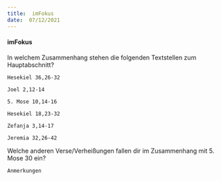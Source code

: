 ```yaml
---
title:  imFokus
date:  07/12/2021
---
```


#### imFokus

In welchem Zusammenhang stehen die folgenden Textstellen zum Hauptabschnitt?

`Hesekiel 36,26-32`

`Joel 2,12-14`

`5. Mose 10,14-16`

`Hesekiel 18,23-32`

`Zefanja 3,14-17`

`Jeremia 32,26-42`

Welche anderen Verse/Verheißungen fallen dir im Zusammenhang mit 5. Mose 30 ein?

`Anmerkungen`
